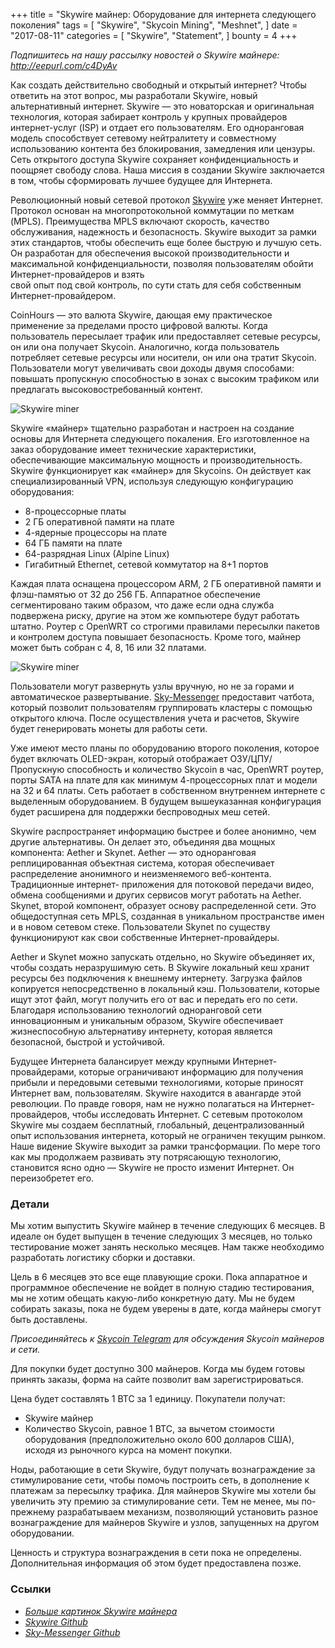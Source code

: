 +++
title = "Skywire майнер: Оборудование для интернета следующего поколения"
tags = [
    "Skywire",
    "Skycoin Mining",
    "Meshnet",
]
date = "2017-08-11"
categories = [
    "Skywire",
    "Statement",
]
bounty = 4
+++

*Подпишитесь на нашу рассылку новостей о Skywire майнере: http://eepurl.com/c4DyAv*

Как создать действительно свободный и открытый интернет? Чтобы ответить 
на этот вопрос, мы разработали Skywire, новый альтернативный интернет. Skywire — это 
новаторская и оригинальная технология, которая забирает контроль у крупных 
провайдеров интернет-услуг (ISP) и отдает его пользователям. Его одноранговая 
модель способствует сетевому нейтралитету и совместному использованию контента без 
блокирования, замедления или цензуры. Сеть открытого доступа Skywire сохраняет 
конфиденциальность и поощряет свободу слова. Наша миссия в создании Skywire 
заключается в том, чтобы сформировать лучшее будущее для Интернета.

Революционный новый сетевой протокол [Skywire](https://github.com/skycoin/skywire) уже меняет Интернет. 
Протокол основан на многопротокольной коммутации по меткам (MPLS). Преимущества 
MPLS включают скорость, качество обслуживания, надежность и безопасность. Skywire 
выходит за рамки этих стандартов, чтобы обеспечить еще более быструю и лучшую сеть. 
Он разработан для обеспечения высокой производительности и максимальной 
конфиденциальности, позволяя пользователям обойти Интернет-провайдеров и взять  
свой опыт под свой контроль, по сути стать для себя собственным Интернет-провайдером.

CoinHours — это валюта Skywire, дающая ему практическое применение за пределами 
просто цифровой валюты. Когда пользователь пересылает трафик или предоставляет 
сетевые ресурсы, он или она получает Skycoin. Аналогично, когда пользователь 
потребляет сетевые ресурсы или носители, он или она тратит Skycoin. Пользователи могут 
увеличивать свои доходы двумя способами: повышать пропускную 
способностью в зонах с высоким трафиком или предлагать высоковостребованный контент.

![Skywire miner](https://i.imgur.com/ASFEeYi.jpg)

Skywire «майнер» тщательно разработан и настроен на создание основы для Интернета 
следующего покаления. Его изготовленное на заказ оборудование имеет технические 
характеристики, обеспечивающие максимальную мощность и производительность. 
Skywire функционирует как «майнер» для Skycoins. Он действует как специализированный 
VPN, используя следующую конфигурацию оборудования:

- 8-процессорные платы
- 2 ГБ оперативной памяти на плате
- 4-ядерные процессоры на плате
- 64 ГБ памяти на плате
- 64-разрядная Linux (Alpine Linux)
- Гигабитный Ethernet, сетевой коммутатор на 8+1 портов

Каждая плата оснащена процессором ARM, 2 ГБ оперативной памяти и флэш-памятью от 
32 до 256 ГБ. Аппаратное обеспечение сегментировано таким образом, что даже если 
одна служба подвержена риску, другие на этом же компьютере будут работать штатно. 
Роутер с OpenWRT со строгими правилами пересылки пакетов и контролем доступа 
повышает безопасность. Кроме того, майнер может быть собран с 4, 8, 16 или 32 платами.

![Skywire miner](https://i.imgur.com/2zj4CUV.jpg)

Пользователи могут развернуть узлы вручную, но не за горами и автоматическое
развертывание. [Sky-Messenger](https://github.com/skycoin/net) предоставит чатбота, который позволит пользователям 
группировать кластеры с помощью открытого ключа. После осуществления учета и 
расчетов, Skywire будет генерировать монеты для работы сети.

Уже имеют место планы по оборудованию второго поколения, которое будет включать 
OLED-экран, который отображает ОЗУ/ЦПУ/Пропускную способность и количество Skycoin 
в час,  OpenWRT роутер, порты SATA на плате для как минимум 4-процессорных плат и 
модели на 32 и 64 платы. Сеть работает в собственном внутреннем интернете с 
выделенным оборудованием. В будущем вышеуказанная конфигурация будет 
расширена для поддержки беспроводных меш сетей.

Skywire распространяет информацию быстрее и более анонимно, чем другие альтернативы. Он 
делает это, объединяя два мощных компонента: Aether и Skynet. Aether — это 
одноранговая реплицированная объектная система, которая обеспечивает 
распределение анонимного и неизменяемого веб-контента. Традиционные интернет-
приложения для потоковой передачи видео, обмена сообщениями и других сервисов 
могут работать на Aether. Skynet, второй компонент, образует основу распределенной 
сети. Это общедоступная сеть MPLS, созданная в уникальном пространстве
имен и в новом сетевом стеке. Пользователи Skynet по существу функционируют как свои 
собственные Интернет-провайдеры.

Aether и Skynet можно запускать отдельно, но Skywire объединяет их, чтобы создать
неразрушимую сеть. В Skywire локальный кеш хранит ресурсы без подключения к
внешнему интернету. Загрузка файлов копируется непосредственно в локальный кэш.
Пользователи, которые ищут этот файл, могут получить его от вас и передать его по сети.
Благодаря использованию технологий одноранговой сети инновационным и уникальным
образом, Skywire обеспечивает жизнеспособную альтернативу интернету, которая
является безопасной, быстрой и устойчивой.

Будущее Интернета балансирует между крупными Интернет-провайдерами, которые
ограничивают информацию для получения прибыли и передовыми сетевыми технологиями,
которые приносят Интернет вам, пользователям. Skywire находится в авангарде этой
революции. По правде говоря, нам не нужно полагаться на Интернет-провайдеров, чтобы
исследовать Интернет. С сетевым протоколом Skywire мы создаем бесплатный,
глобальный, децентрализованный опыт использования интернета, который не ограничен
текущим рынком. Наше видение Skywire выходит за рамки трансформации. По мере того
как мы продолжаем развивать эту потрясающую технологию, становится ясно одно —
Skywire не просто изменит Интернет. Он переизобретет его.

### Детали

Мы хотим выпустить Skywire майнер в течение следующих 6 месяцев. В идеале он будет
выпущен в течение следующих 3 месяцев, но только тестирование может занять
несколько месяцев. Нам также необходимо разработать логистику сборки и доставки.

Цель в 6 месяцев это все еще плавующие сроки. Пока аппаратное и программное
обеспечение не войдет в полную стадию тестирования, мы не хотим обещать какую-либо конкретную
дату. Мы не будем собирать заказы, пока не будем уверены в дате, когда майнеры смогут
быть доставлены.

*Присоединяйтесь к [Skycoin Telegram](https://t.me/Skycoin) для обсуждения Skycoin майнеров и сети.*

Для покупки будет доступно 300 майнеров. Когда мы будем готовы принять заказы,
форма на сайте позволит вам зарегистрироваться.

Цена будет составлять 1 BTC за 1 единицу. Покупатели получат:

* Skywire майнер
* Количество Skycoin, равное 1 BTC, за вычетом стоимости оборудования
(предположительно около 600 долларов США), исходя из рыночного курса на момент
покупки.

Ноды, работающие в сети Skywire, будут получать вознаграждение за стимулирование
сети, чтобы помочь построить сеть, в дополнение к платежам за пересылку трафика. Для
майнеров Skywire мы хотели бы увеличить эту премию за стимулирование сети. Тем не
менее, мы по-прежнему разрабатываем механизм, позволяющий установить разное
вознаграждение для майнеров Skywire и узлов, запущенных на другом оборудовании.

Ценность и структура вознаграждения в сети пока не определены. Дополнительная
информация об этом будет предоставлена позже.

### Ссылки

- *[Больше картинок Skywire майнера](https://imgur.com/a/mpnzh)*
- *[Skywire Github](https://github.com/skycoin/skywire)*
- *[Sky-Messenger Github](https://github.com/skycoin/net)*
